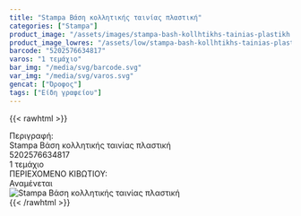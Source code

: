 ```yaml
---
title: "Stampa Βάση κολλητικής ταινίας πλαστική"
categories: ["Stampa"]
product_image: "/assets/images/stampa-bash-kollhtikhs-tainias-plastikh.jpg"
product_image_lowres: "/assets/low/stampa-bash-kollhtikhs-tainias-plastikh.jpg"
barcode: "5202576634817"
varos: "1 τεμάχιο"
bar_img: "/media/svg/barcode.svg"
var_img: "/media/svg/varos.svg"
gencat: ["Όροφος"]
tags: ["Είδη γραφείου"]
---
```

{{< rawhtml >}}

<div class="sload654"><div class="product"><div id="sistatika">Περιγραφή:</div><div class="alltext">Stampa Βάση κολλητικής ταινίας πλαστική</div><div id="barcode"><div id="barimage1"></div><span id="bartext">5202576634817</span></div><div id="varos"><div id="temimg"></div><span id="varostext">1 τεμάχιο</span></div><div id="kivotio">ΠΕΡΙΕΧΟΜΕΝΟ ΚΙΒΩΤΙΟΥ:<br>Αναμένεται</div><div class="pimg"><img alt="Stampa Βάση κολλητικής ταινίας πλαστική" title="Stampa Βάση κολλητικής ταινίας πλαστική" src="/assets/images/stampa-bash-kollhtikhs-tainias-plastikh.jpg"></div></div></div>
{{< /rawhtml >}}


